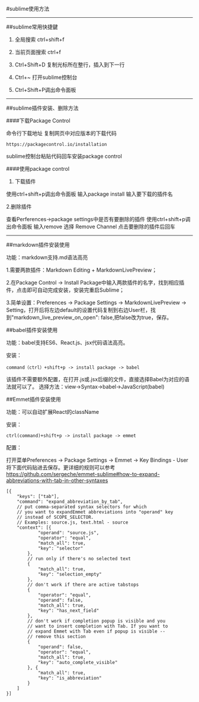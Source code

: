 #sublime使用方法

---

##sublime常用快捷鍵

1. 全局搜索    ctrl+shift+f

2. 当前页面搜索    ctrl+f

3. Ctrl+Shift+D 复制光标所在整行，插入到下一行

4. Ctrl+~  打开sublime控制台

5. Ctrl+Shift+P调出命令面板

---

##sublime插件安装、删除方法

####下载Package Control

命令行下载地址 复制网页中对应版本的下载代码

	https://packagecontrol.io/installation

sublime控制台粘贴代码回车安装package control

####使用package control
1. 下载插件

使用ctrl+shift+p调出命令面板 输入package install
输入要下载的插件名

2.删除插件

查看Perferences->package settings中是否有要删除的插件
使用ctrl+shift+p调出命令面板 输入remove 选择 Remove Channel 点击要删除的插件后回车

---

##markdown插件安装使用

功能：markdown支持.md语法高亮

1.需要两款插件：Markdown Editing + MarkdownLivePreview；

2.在Package Control → Install Package中输入两款插件的名字，找到相应插件，点击即可自动完成安装，安装完重启Sublime；

3.简单设置：Preferences → Package Settings → MarkdownLivePreview → Setting，打开后将左边default的设置代码复制到右边User栏，找到"markdown_live_preview_on_open": false,把false改为true，保存。


##babel插件安装使用

功能：babel支持ES6、React.js、jsx代码语法高亮。

安装：

    command（ctrl）+shift+p -> install package -> babel


该插件不需要额外配置，在打开.js或.jsx后缀的文件，直接选择Babel为对应的语法就可以了。
选择方法：view->Syntax->babel->JavaScript(babel)


##Emmet插件安装使用

功能：可以自动扩展React的className

安装：

    ctrl(command)+shift+p -> install package -> emmet

配置：

打开菜单Preferences -> Package Settings -> Emmet -> Key Bindings - User
将下面代码贴进去保存。更详细的规则可以参考
https://github.com/sergeche/emmet-sublime#how-to-expand-abbreviations-with-tab-in-other-syntaxes


    [{
        "keys": ["tab"],
        "command": "expand_abbreviation_by_tab",
        // put comma-separated syntax selectors for which 
        // you want to expandEmmet abbreviations into "operand" key 
        // instead of SCOPE_SELECTOR.
        // Examples: source.js, text.html - source
        "context": [{
                "operand": "source.js",
                "operator": "equal",
                "match_all": true,
                "key": "selector"
            },
            // run only if there's no selected text
            {
                "match_all": true,
                "key": "selection_empty"
            },
            // don't work if there are active tabstops
            {
                "operator": "equal",
                "operand": false,
                "match_all": true,
                "key": "has_next_field"
            },
            // don't work if completion popup is visible and you
            // want to insert completion with Tab. If you want to
            // expand Emmet with Tab even if popup is visible -- 
            // remove this section
            {
                "operand": false,
                "operator": "equal",
                "match_all": true,
                "key": "auto_complete_visible"
            }, {
                "match_all": true,
                "key": "is_abbreviation"
            }
        ]
    }]


